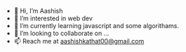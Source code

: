 - 👋 Hi, I’m Aashish 
- 👀 I’m interested in web dev
- 🌱 I’m currently learning javascript and some algorithams.
- 💞️ I’m looking to collaborate on ...
- 📫 Reach me at aashishkathat00@gmail.com

<!---
Aash417/Aash417 is a ✨ special ✨ repository because its `README.md` (this file) appears on your GitHub profile.
You can click the Preview link to take a look at your changes.
--->
